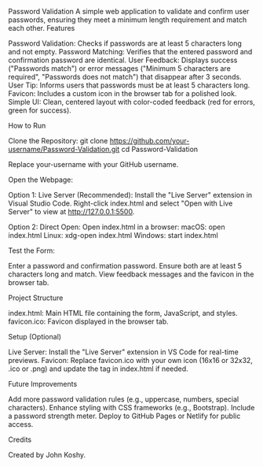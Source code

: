 Password Validation
A simple web application to validate and confirm user passwords, ensuring they meet a minimum length requirement and match each other.
Features

Password Validation: Checks if passwords are at least 5 characters long and not empty.
Password Matching: Verifies that the entered password and confirmation password are identical.
User Feedback: Displays success ("Passwords match") or error messages ("Minimum 5 characters are required", "Passwords does not match") that disappear after 3 seconds.
User Tip: Informs users that passwords must be at least 5 characters long.
Favicon: Includes a custom icon in the browser tab for a polished look.
Simple UI: Clean, centered layout with color-coded feedback (red for errors, green for success).

How to Run

Clone the Repository:
git clone https://github.com/your-username/Password-Validation.git
cd Password-Validation

Replace your-username with your GitHub username.

Open the Webpage:

Option 1: Live Server (Recommended):
Install the "Live Server" extension in Visual Studio Code.
Right-click index.html and select "Open with Live Server" to view at http://127.0.0.1:5500.


Option 2: Direct Open:
Open index.html in a browser:
macOS: open index.html
Linux: xdg-open index.html
Windows: start index.html






Test the Form:



Enter a password and confirmation password.
Ensure both are at least 5 characters long and match.
View feedback messages and the favicon in the browser tab.

Project Structure

index.html: Main HTML file containing the form, JavaScript, and styles.
favicon.ico: Favicon displayed in the browser tab.

Setup (Optional)

Live Server: Install the "Live Server" extension in VS Code for real-time previews.
Favicon: Replace favicon.ico with your own icon (16x16 or 32x32, .ico or .png) and update the <link> tag in index.html if needed.

Future Improvements

Add more password validation rules (e.g., uppercase, numbers, special characters).
Enhance styling with CSS frameworks (e.g., Bootstrap).
Include a password strength meter.
Deploy to GitHub Pages or Netlify for public access.

Credits

Created by John Koshy.

